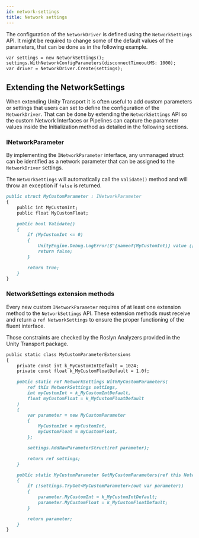 ```yaml
---
id: network-settings
title: Network settings
---
```


The configuration of the `NetworkDriver` is defined using the `NetworkSettings` API. It might be required to change some of the default values of the parameters, that can be done as in the following example.
```markdown title="NetworkSettings example"
var settings = new NetworkSettings();
settings.WithNetworkConfigParameters(disconnectTimeoutMS: 1000);
var driver = NetworkDriver.Create(settings);
```
## Extending the NetworkSettings
When extending Unity Transport it is often useful to add custom parameters or settings that users can set to define the configuration of the `NetworkDriver`.
That can be done by extending the `NetworkSettings` API so the custom Network Interfaces or Pipelines can capture the parameter values inside the Initialization method as detailed in the following sections.

### INetworkParameter
By implementing the `INetworkParameter` interface, any unmanaged struct can be identified as a network parameter that can be assigned to the `NetworkDriver` settings.

The `NetworkSettings` will automatically call the `Validate()` method and will throw an exception if `false` is returned.

```markdown title="INetworkParameter example"
public struct MyCustomParameter : INetworkParameter
{
    public int MyCustomInt;
    public float MyCustomFloat;

    public bool Validate()
    {
        if (MyCustomInt <= 0)
        {
            UnityEngine.Debug.LogError($"{nameof(MyCustomInt)} value ({MyCustomInt}) must be greater than 0");
            return false;
        }

        return true;
    }
}
```

### NetworkSettings extension methods
Every new custom `INetworkParameter` requires of at least one extension method to the `NetworkSettings` API. These extension methods must receive and return a `ref NetworkSettings` to ensure the proper functioning of the fluent interface.

Those constraints are checked by the Roslyn Analyzers provided in the Unity Transport package.

```markdown title="NetworkSettings extension methods example"
public static class MyCustomParameterExtensions
{
    private const int k_MyCustomIntDefault = 1024;
    private const float k_MyCustomFloatDefault = 1.0f;

    public static ref NetworkSettings WithMyCustomParameters(
        ref this NetworkSettings settings,
        int myCustomInt = k_MyCustomIntDefault,
        float myCustomFloat = k_MyCustomFloatDefault
    )
    {
        var parameter = new MyCustomParameter
        {
            MyCustomInt = myCustomInt,
            myCustomFloat = myCustomFloat,
        };

        settings.AddRawParameterStruct(ref parameter);

        return ref settings;
    }

    public static MyCustomParameter GetMyCustomParameters(ref this NetworkSettings settings)
    {
        if (!settings.TryGet<MyCustomParameter>(out var parameter))
        {
            parameter.MyCustomInt = k_MyCustomIntDefault;
            parameter.MyCustomFloat = k_MyCustomFloatDefault;
        }

        return parameter;
    }
}
```